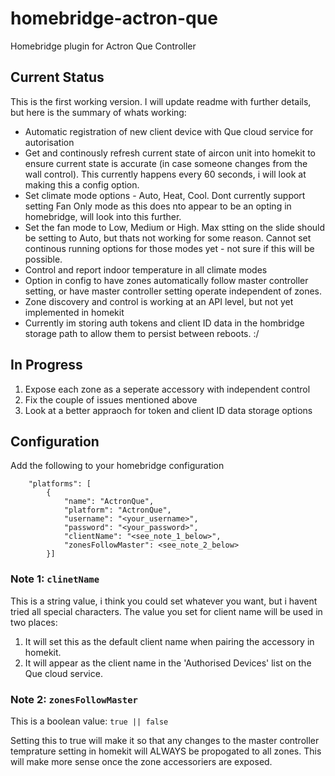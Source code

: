 # homebridge-actron-que
Homebridge plugin for Actron Que Controller

## Current Status
This is the first working version. I will update readme with further details, but here is the summary of whats working:

- Automatic registration of new client device with Que cloud service for autorisation
- Get and continously refresh current state of aircon unit into homekit to ensure current state is accurate (in case someone changes from the wall control). This currently happens every 60 seconds, i will look at making this a config option.
- Set climate mode options - Auto, Heat, Cool.  Dont currently support setting Fan Only mode as this does nto appear to be an opting in homebridge, will look into this further.
- Set the fan mode to Low, Medium or High. Max stting on the slide should be setting to Auto, but thats not working for some reason.  Cannot set continous running options for those modes yet - not sure if this will be possible.
- Control and report indoor temperature in all climate modes
- Option in config to have zones automatically follow master controller setting, or have master controller setting operate independent of zones.
- Zone discovery and control is working at an API level, but not yet implemented in homekit
- Currently im storing auth tokens and client ID data in the hombridge storage path to allow them to persist between reboots. :/

## In Progress

1. Expose each zone as a seperate accessory with independent control
2. Fix the couple of issues mentioned above
3. Look at a better appraoch for token and client ID data storage options

## Configuration
Add the following to your homebridge configuration

```
    "platforms": [
        {
            "name": "ActronQue",
            "platform": "ActronQue",
            "username": "<your_username>",
            "password": "<your_password>",
            "clientName": "<see_note_1_below>",
            "zonesFollowMaster": <see_note_2_below>
        }]
```
### Note 1: `clinetName`
This is a string value, i think you could set whatever you want, but i havent tried all special characters.
The value you set for client name will be used in two places:
1. It will set this as the default client name when pairing the accessory in homekit.
2. It will appear as the client name in the 'Authorised Devices' list on the Que cloud service.

### Note 2: `zonesFollowMaster`
This is a boolean value: `true || false`

Setting this to true will make it so that any changes to the master controller temprature setting in homekit will ALWAYS be propogated to all zones. This will make more sense once the zone accessoriers are exposed.